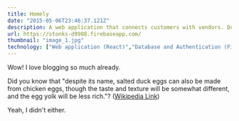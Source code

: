```yaml
---
title: Homely
date: "2015-05-06T23:46:37.121Z"
description: A web application that connects customers with vendors. During the coronavirus, consumers often go out to shop only to realize that the item they desire is out of stock. This Application allows stores to list their products, so that consumers can easily find a particular item and go shopping for it in order to minimize the risk of infection.
url: https://stonks-d9988.firebaseapp.com/
thumbnail: "image_1.jpg" 
technology: ["Web application (React)","Database and Authentication (Firebase)","Geolocational data representation (Leaflet.js)"]
---
```


Wow! I love blogging so much already.

Did you know that "despite its name, salted duck eggs can also be made from
chicken eggs, though the taste and texture will be somewhat different, and the
egg yolk will be less rich."?
([Wikipedia Link](https://en.wikipedia.org/wiki/Salted_duck_egg))

Yeah, I didn't either.
